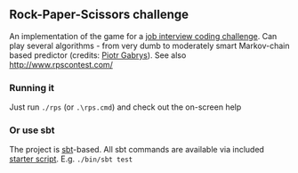 Rock-Paper-Scissors challenge
-------------------
An implementation of the game for a [job interview coding challenge](code-challenge.md). 
Can play several algorithms - from very dumb to moderately smart Markov-chain based predictor 
(credits: [Piotr Gabrys](https://towardsdatascience.com/how-to-win-over-70-matches-in-rock-paper-scissors-3e17e67e0dab)).
See also http://www.rpscontest.com/

### Running it

Just run `./rps` (or `.\rps.cmd`) and check out the on-screen help

### Or use sbt

The project is [sbt](https://www.scala-sbt.org)-based. All sbt commands are available via included [starter 
script](bin/sbt). E.g. `./bin/sbt test` 
